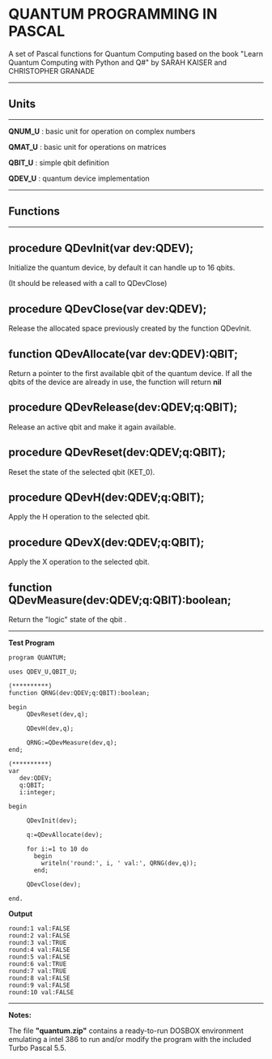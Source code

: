 # QUANTUM PROGRAMMING IN PASCAL

A set of Pascal functions for Quantum Computing based on the book "Learn Quantum Computing with Python and Q#" by SARAH KAISER and CHRISTOPHER GRANADE

---
## Units
---

**QNUM_U** : basic unit for operation on complex numbers

**QMAT_U** : basic unit for operations on matrices

**QBIT_U** : simple qbit definition

**QDEV_U** : quantum device implementation

---
## Functions
---

## procedure QDevInit(var dev:QDEV);

Initialize the quantum device, by default it can handle up to 16 qbits.

(It should be released with a call to QDevClose)

## procedure QDevClose(var dev:QDEV);

Release the allocated space previously created by the function QDevInit.

## function QDevAllocate(var dev:QDEV):QBIT;

Return a pointer to the first available qbit of the quantum device.
If all the qbits of the device are already in use, the function will return **nil** 

## procedure QDevRelease(dev:QDEV;q:QBIT);

Release an active qbit and make it again available.

## procedure QDevReset(dev:QDEV;q:QBIT);

Reset the state of the selected qbit (KET_0).

## procedure QDevH(dev:QDEV;q:QBIT);

Apply the H operation to the selected qbit.

## procedure QDevX(dev:QDEV;q:QBIT);

Apply the X operation to the selected qbit.

## function QDevMeasure(dev:QDEV;q:QBIT):boolean;

Return the "logic" state of the qbit .

---
**Test Program**

```
program QUANTUM;

uses QDEV_U,QBIT_U;

(**********)
function QRNG(dev:QDEV;q:QBIT):boolean;

begin
     QDevReset(dev,q);

     QDevH(dev,q);

     QRNG:=QDevMeasure(dev,q);
end;

(**********)
var
   dev:QDEV;
   q:QBIT;
   i:integer;

begin

     QDevInit(dev);

     q:=QDevAllocate(dev);

     for i:=1 to 10 do
       begin
         writeln('round:', i, ' val:', QRNG(dev,q));
       end;

     QDevClose(dev);

end.
```
**Output**
```
round:1 val:FALSE
round:2 val:FALSE
round:3 val:TRUE
round:4 val:FALSE
round:5 val:FALSE
round:6 val:TRUE
round:7 val:TRUE
round:8 val:FALSE
round:9 val:FALSE
round:10 val:FALSE
```

---
**Notes:**

The file __"quantum.zip"__ contains a ready-to-run DOSBOX environment emulating a intel 386 to run and/or modify the program with the included Turbo Pascal 5.5.




